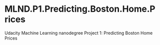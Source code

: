 # MLND.P1.Predicting.Boston.Home.Prices
Udacity Machine Learning nanodegree Project 1: Predicting Boston Home Prices
